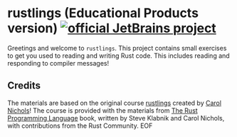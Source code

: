 # rustlings (Educational Products version) [![official JetBrains project](http://jb.gg/badges/official.svg)](https://confluence.jetbrains.com/display/ALL/JetBrains+on+GitHub)

Greetings and welcome to `rustlings`.
This project contains small exercises to get you used to reading and writing Rust code.
This includes reading and responding to compiler messages!

## Credits
The materials are based on the original course [rustlings](https://github.com/rust-lang/rustlings) created by [Carol Nichols](https://github.com/carols10cents)! The course is provided with the materials from [The Rust Programming Language](https://doc.rust-lang.org/book/index.html) book, written by Steve Klabnik and Carol Nichols, with contributions from the Rust Community.
EOF
